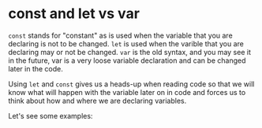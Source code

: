 # const and let vs var
`const` stands for "constant" as is used when the variable that you are declaring is not to be changed.
`let` is used when the varible that you are declaring may or not be changed.
`var` is the old syntax, and you may see it in the future, var is a very loose variable declaration and can be changed later in the code.

Using `let` and `const` gives us a heads-up when reading code so that we will know what will happen with the variable later on in code and forces us to think about how and where we are declaring variables.

Let's see some examples: